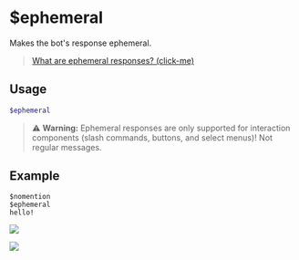 # $ephemeral
Makes the bot's response ephemeral.
> [What are ephemeral responses? (click-me)](https://support.discord.com/hc/en-us/articles/1500000580222-Ephemeral-Messages-FAQ)

## Usage
```php
$ephemeral
```
> ⚠️ **Warning:** Ephemeral responses are only supported for interaction components (slash commands, buttons, and select menus)! Not regular messages.

## Example
```
$nomention
$ephemeral
hello!
```
![](https://user-images.githubusercontent.com/69215413/122575265-91e17400-d01e-11eb-9789-de224722f3ab.png)

![](https://user-images.githubusercontent.com/69215413/122575261-90b04700-d01e-11eb-942c-1cd5096998d0.png)